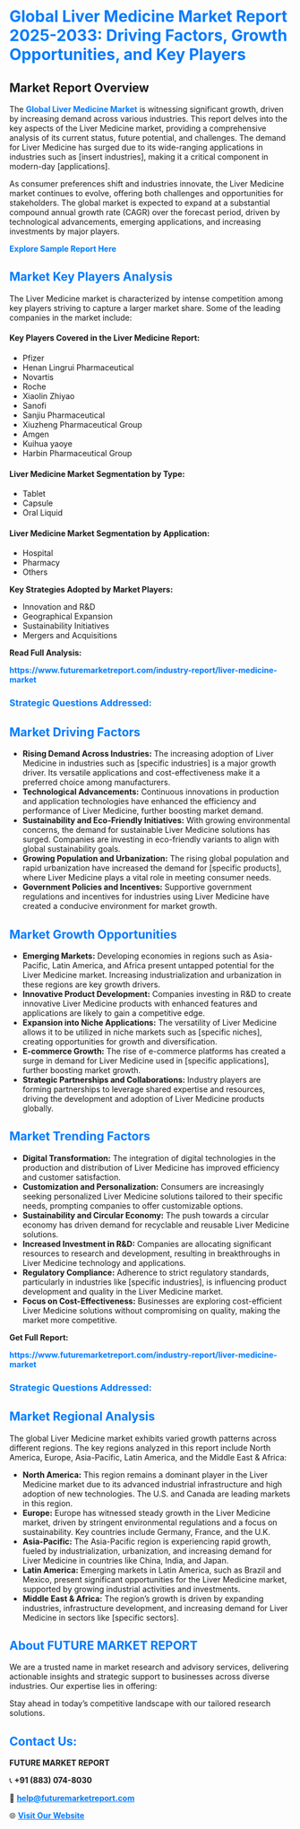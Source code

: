 <h1 style="color: #007BFF;">Global Liver Medicine Market Report 2025-2033: Driving Factors, Growth Opportunities, and Key Players</h1>

<section id="overview">
<h2>Market Report Overview</h2>
<p>The <a href="https://www.futuremarketreport.com/industry-report/liver-medicine-market" style="color: #007BFF; text-decoration: none;"><strong>Global Liver Medicine Market</strong></a> is witnessing significant growth, driven by increasing demand across various industries. This report delves into the key aspects of the Liver Medicine market, providing a comprehensive analysis of its current status, future potential, and challenges. The demand for Liver Medicine has surged due to its wide-ranging applications in industries such as [insert industries], making it a critical component in modern-day [applications].</p>
<p>As consumer preferences shift and industries innovate, the Liver Medicine market continues to evolve, offering both challenges and opportunities for stakeholders. The global market is expected to expand at a substantial compound annual growth rate (CAGR) over the forecast period, driven by technological advancements, emerging applications, and increasing investments by major players.</p>
</section>

<section id="overview">
<p><a href="https://www.futuremarketreport.com/request-sample/reportId=79167" style="color: #007BFF; text-decoration: none;"><strong>Explore Sample Report Here</strong></a></p>
</section>

<section id="key-players">
<h2 style="color: #007BFF;">Market Key Players Analysis</h2>
<p>The Liver Medicine market is characterized by intense competition among key players striving to capture a larger market share. Some of the leading companies in the market include:</p>
<h4>Key Players Covered in the Liver Medicine Report:</h4>
<ul><li>Pfizer</li><li>Henan Lingrui Pharmaceutical</li><li>Novartis</li><li>Roche</li><li>Xiaolin Zhiyao</li><li>Sanofi</li><li>Sanjiu Pharmaceutical</li><li>Xiuzheng Pharmaceutical Group</li><li>Amgen</li><li>Kuihua yaoye</li><li>Harbin Pharmaceutical Group</li></ul>
<h4>Liver Medicine Market Segmentation by Type:</h4>
<ul><li>Tablet</li><li>Capsule</li><li>Oral Liquid</li></ul>

<h4>Liver Medicine Market Segmentation by Application:</h4>
<ul><li>Hospital</li><li>Pharmacy</li><li>Others</li></ul>
<p><strong>Key Strategies Adopted by Market Players:</strong></p>
<ul>
<li>Innovation and R&D</li>
<li>Geographical Expansion</li>
<li>Sustainability Initiatives</li>
<li>Mergers and Acquisitions</li>
</ul>
</section>

<section>
<p><strong>Read Full Analysis: </strong></p><a href="https://www.futuremarketreport.com/industry-report/liver-medicine-market" style="color: #007BFF; text-decoration: none;"><strong>https://www.futuremarketreport.com/industry-report/liver-medicine-market</strong></a>
<h3 style="color: #007BFF;">Strategic Questions Addressed:</h3>
</section>

<section id="driving-factors">
<h2 style="color: #007BFF;">Market Driving Factors</h2>
<ul>
<li><strong>Rising Demand Across Industries:</strong> The increasing adoption of Liver Medicine in industries such as [specific industries] is a major growth driver. Its versatile applications and cost-effectiveness make it a preferred choice among manufacturers.</li>
<li><strong>Technological Advancements:</strong> Continuous innovations in production and application technologies have enhanced the efficiency and performance of Liver Medicine, further boosting market demand.</li>
<li><strong>Sustainability and Eco-Friendly Initiatives:</strong> With growing environmental concerns, the demand for sustainable Liver Medicine solutions has surged. Companies are investing in eco-friendly variants to align with global sustainability goals.</li>
<li><strong>Growing Population and Urbanization:</strong> The rising global population and rapid urbanization have increased the demand for [specific products], where Liver Medicine plays a vital role in meeting consumer needs.</li>
<li><strong>Government Policies and Incentives:</strong> Supportive government regulations and incentives for industries using Liver Medicine have created a conducive environment for market growth.</li>
</ul>
</section>

<section id="growth-opportunities">
<h2 style="color: #007BFF;">Market Growth Opportunities</h2>
<ul>
<li><strong>Emerging Markets:</strong> Developing economies in regions such as Asia-Pacific, Latin America, and Africa present untapped potential for the Liver Medicine market. Increasing industrialization and urbanization in these regions are key growth drivers.</li>
<li><strong>Innovative Product Development:</strong> Companies investing in R&D to create innovative Liver Medicine products with enhanced features and applications are likely to gain a competitive edge.</li>
<li><strong>Expansion into Niche Applications:</strong> The versatility of Liver Medicine allows it to be utilized in niche markets such as [specific niches], creating opportunities for growth and diversification.</li>
<li><strong>E-commerce Growth:</strong> The rise of e-commerce platforms has created a surge in demand for Liver Medicine used in [specific applications], further boosting market growth.</li>
<li><strong>Strategic Partnerships and Collaborations:</strong> Industry players are forming partnerships to leverage shared expertise and resources, driving the development and adoption of Liver Medicine products globally.</li>
</ul>
</section>

<section id="trending-factors">
<h2 style="color: #007BFF;">Market Trending Factors</h2>
<ul>
<li><strong>Digital Transformation:</strong> The integration of digital technologies in the production and distribution of Liver Medicine has improved efficiency and customer satisfaction.</li>
<li><strong>Customization and Personalization:</strong> Consumers are increasingly seeking personalized Liver Medicine solutions tailored to their specific needs, prompting companies to offer customizable options.</li>
<li><strong>Sustainability and Circular Economy:</strong> The push towards a circular economy has driven demand for recyclable and reusable Liver Medicine solutions.</li>
<li><strong>Increased Investment in R&D:</strong> Companies are allocating significant resources to research and development, resulting in breakthroughs in Liver Medicine technology and applications.</li>
<li><strong>Regulatory Compliance:</strong> Adherence to strict regulatory standards, particularly in industries like [specific industries], is influencing product development and quality in the Liver Medicine market.</li>
<li><strong>Focus on Cost-Effectiveness:</strong> Businesses are exploring cost-efficient Liver Medicine solutions without compromising on quality, making the market more competitive.</li>
</ul>
</section>

<section>
<p><strong>Get Full Report: </strong></p><a href="https://www.futuremarketreport.com/industry-report/liver-medicine-market" style="color: #007BFF; text-decoration: none;"><strong>https://www.futuremarketreport.com/industry-report/liver-medicine-market</strong></a>
<h3 style="color: #007BFF;">Strategic Questions Addressed:</h3>
</section>


<section id="regional-analysis">
<h2 style="color: #007BFF;">Market Regional Analysis</h2>
<p>The global Liver Medicine market exhibits varied growth patterns across different regions. The key regions analyzed in this report include North America, Europe, Asia-Pacific, Latin America, and the Middle East & Africa:</p>
<ul>
<li><strong>North America:</strong> This region remains a dominant player in the Liver Medicine market due to its advanced industrial infrastructure and high adoption of new technologies. The U.S. and Canada are leading markets in this region.</li>
<li><strong>Europe:</strong> Europe has witnessed steady growth in the Liver Medicine market, driven by stringent environmental regulations and a focus on sustainability. Key countries include Germany, France, and the U.K.</li>
<li><strong>Asia-Pacific:</strong> The Asia-Pacific region is experiencing rapid growth, fueled by industrialization, urbanization, and increasing demand for Liver Medicine in countries like China, India, and Japan.</li>
<li><strong>Latin America:</strong> Emerging markets in Latin America, such as Brazil and Mexico, present significant opportunities for the Liver Medicine market, supported by growing industrial activities and investments.</li>
<li><strong>Middle East & Africa:</strong> The region’s growth is driven by expanding industries, infrastructure development, and increasing demand for Liver Medicine in sectors like [specific sectors].</li>
</ul>
</section>

<footer>
<h2 style="color: #007BFF;">About FUTURE MARKET REPORT</h2>
<p>We are a trusted name in market research and advisory services, delivering actionable insights and strategic support to businesses across diverse industries. Our expertise lies in offering:</p>

<p>Stay ahead in today’s competitive landscape with our tailored research solutions.</p>

<h2 style="color: #007BFF;">Contact Us:</h2>
<p><strong>FUTURE MARKET REPORT</strong></p>
<p>📞 <strong>+91 (883) 074-8030</strong></p>
<p>📧 <strong><a href="mailto:help@futuremarketreport.com" style="color: #007BFF;">help@futuremarketreport.com</a></strong></p>
<p>🌐 <strong><a href="https://www.futuremarketreport.com/" style="color: #007BFF;">Visit Our Website</a></strong></p>
</footer>